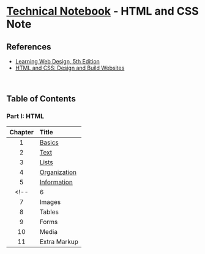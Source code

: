 # [Technical Notebook](../README.md) - HTML and CSS Note
## References
- [Learning Web Design, 5th Edition](https://learning.oreilly.com/library/view/learning-web-design/9781491960196/)
- [HTML and CSS: Design and Build Websites](https://www.wiley.com/en-gb/HTML+and+CSS%3A+Design+and+Build+Websites-p-9781118008188)

<br>

## Table of Contents
### Part I: HTML
| Chapter | Title |
| :-: | :- |
| 1 | [Basics](notes/Part-I/Chapter-1.md)
| 2 | [Text](notes/Part-I/Chapter-2.md)
| 3 | [Lists](notes/Part-I/Chapter-3.md)
| 4 | [Organization](notes/Part-I/Chapter-4.md)
| 5 | [Information](notes/Part-I/Chapter-5.md)
<!-- | 6 | Links |
| 7 | Images |
| 8 | Tables |
| 9 | Forms |
| 10 | Media |
| 11 | Extra Markup | -->

<!-- ### Part II: CSS
| Chapter | Title |
| :-: | :- |
| 1 | Basics |
| 2 | Text |
| 3 | Colors |
| 4 | Box |
| 5 | Layout |
| 6 | Flexbox and Grid |
| 7 | Responsive Web Design |
| 8 | Animation | -->

<br>
